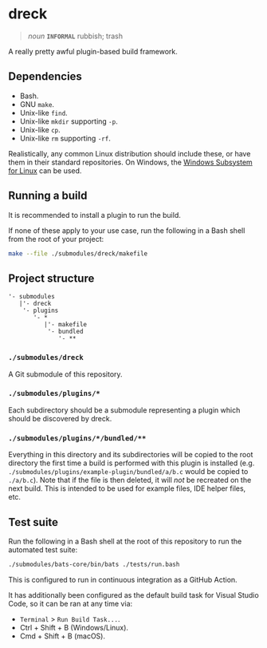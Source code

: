 # dreck

> _noun_ **`INFORMAL`** rubbish; trash

A really pretty awful plugin-based build framework.

## Dependencies

- Bash.
- GNU `make`.
- Unix-like `find`.
- Unix-like `mkdir` supporting `-p`.
- Unix-like `cp`.
- Unix-like `rm` supporting `-rf`.

Realistically, any common Linux distribution should include these, or have them in their standard repositories.  On Windows, the [Windows Subsystem for Linux](https://docs.microsoft.com/en-us/windows/wsl/about) can be used.

## Running a build

It is recommended to install a plugin to run the build.

If none of these apply to your use case, run the following in a Bash shell from the root of your project:

```bash
make --file ./submodules/dreck/makefile
```

## Project structure

```
'- submodules
   |'- dreck
    '- plugins
       '- *
          |'- makefile
           '- bundled
              '- **
```

### `./submodules/dreck`

A Git submodule of this repository.

### `./submodules/plugins/*`

Each subdirectory should be a submodule representing a plugin which should be discovered by dreck.

### `./submodules/plugins/*/bundled/**`

Everything in this directory and its subdirectories will be copied to the root directory the first time a build is performed with this plugin is installed (e.g. `./submodules/plugins/example-plugin/bundled/a/b.c` would be copied to `./a/b.c`).  Note that if the file is then deleted, it will _not_ be recreated on the next build.  This is intended to be used for example files, IDE helper files, etc.

## Test suite

Run the following in a Bash shell at the root of this repository to run the automated test suite:

```bash
./submodules/bats-core/bin/bats ./tests/run.bash
```

This is configured to run in continuous integration as a GitHub Action.

It has additionally been configured as the default build task for Visual Studio Code, so it can be ran at any time via:

- `Terminal` > `Run Build Task...`.
- Ctrl + Shift + B (Windows/Linux).
- Cmd + Shift + B (macOS).
